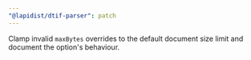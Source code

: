 ```yaml
---
"@lapidist/dtif-parser": patch
---
```


Clamp invalid `maxBytes` overrides to the default document size limit and document the option's behaviour.
